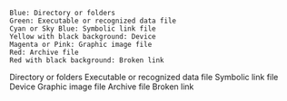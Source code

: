     Blue: Directory or folders
    Green: Executable or recognized data file
    Cyan or Sky Blue: Symbolic link file
    Yellow with black background: Device
    Magenta or Pink: Graphic image file
    Red: Archive file
    Red with black background: Broken link

Directory or folders
Executable or recognized data file
Symbolic link file
Device
Graphic image file
Archive file
Broken link